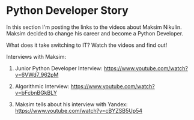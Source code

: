 # Python Developer Story

In this section I'm posting the links to the videos about Maksim Nikulin.
Maksim decided to change his career and become a Python Developer.

What does it take switching to IT? Watch the videos and find out! 

Interviews with Maksim:

1) Junior Python Developer Interview: https://www.youtube.com/watch?v=6VWd7_962pM

2) Algorithmic Interview: https://www.youtube.com/watch?v=bFcbnBGkBLY

3) Maksim tells about his interview with Yandex: https://www.youtube.com/watch?v=cBYZSB5Up54